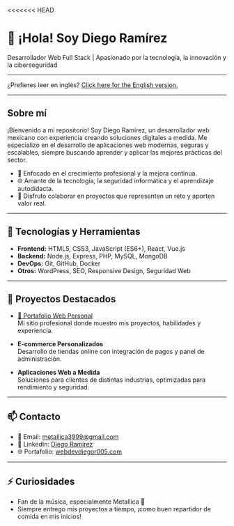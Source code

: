 <<<<<<< HEAD
# 👋 ¡Hola! Soy Diego Ramírez

Desarrollador Web Full Stack | Apasionado por la tecnología, la innovación y la ciberseguridad

---

¿Prefieres leer en inglés? [Click here for the English version.](README.en.md)

---

## Sobre mí

¡Bienvenido a mi repositorio! Soy Diego Ramírez, un desarrollador web mexicano con experiencia creando soluciones digitales a medida. Me especializo en el desarrollo de aplicaciones web modernas, seguras y escalables, siempre buscando aprender y aplicar las mejores prácticas del sector.

- 🎯 Enfocado en el crecimiento profesional y la mejora continua.
- 🌐 Amante de la tecnología, la seguridad informática y el aprendizaje autodidacta.
- 🤝 Disfruto colaborar en proyectos que representen un reto y aporten valor real.

---

## 🚀 Tecnologías y Herramientas

- **Frontend:** HTML5, CSS3, JavaScript (ES6+), React, Vue.js
- **Backend:** Node.js, Express, PHP, MySQL, MongoDB
- **DevOps:** Git, GitHub, Docker
- **Otros:** WordPress, SEO, Responsive Design, Seguridad Web

---

## 📌 Proyectos Destacados

- [🌟 Portafolio Web Personal](https://www.webdevdiegor005.com)  
  Mi sitio profesional donde muestro mis proyectos, habilidades y experiencia.

- **E-commerce Personalizados**  
  Desarrollo de tiendas online con integración de pagos y panel de administración.

- **Aplicaciones Web a Medida**  
  Soluciones para clientes de distintas industrias, optimizadas para rendimiento y seguridad.

---

## 📫 Contacto

- 📧 Email: [metallica3999@gmail.com](mailto:metallica3999@gmail.com)
- 💼 LinkedIn: [Diego Ramírez](https://www.linkedin.com/in/diego-ramírez-67b227238)
- 🌐 Portafolio: [webdevdiegor005.com](https://www.webdevdiegor005.com)

---

## ⚡ Curiosidades

- Fan de la música, especialmente Metallica 🤘
- Siempre entrego mis proyectos a tiempo, ¡como buen repartidor de comida en mis inicios!
